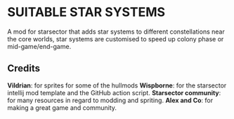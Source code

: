 # SUITABLE STAR SYSTEMS
A mod for starsector that adds star systems to different constellations near the core worlds, star systems are customised to speed up colony phase or mid-game/end-game.

## Credits
<strong>Vildrian</strong>: for sprites for some of the hullmods
<strong>Wispborne</strong>: for the starsector intellij mod template and the GitHub action script.
<strong>Starsector community</strong>: for many resources in regard to modding and spriting.
<strong>Alex and Co</strong>: for making a great game and community.  